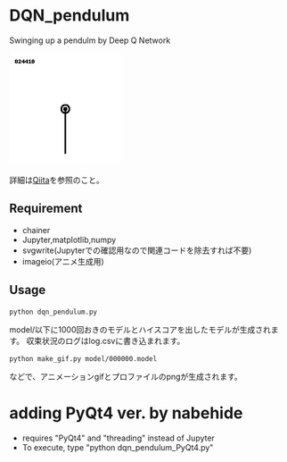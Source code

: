 # DQN_pendulum

Swinging up a pendulm by Deep Q Network

<img src="https://raw.githubusercontent.com/ashitani/DQN_pendulum/master/best.gif">

詳細は[Qiita](http://qiita.com/ashitani/items/bb393e24c20e83e54577)を参照のこと。

## Requirement

- chainer
- Jupyter,matplotlib,numpy
- svgwrite(Jupyterでの確認用なので関連コードを除去すれば不要)
- imageio(アニメ生成用)

## Usage

```
python dqn_pendulum.py
```

model/以下に1000回おきのモデルとハイスコアを出したモデルが生成されます。
収束状況のログはlog.csvに書き込まれます。

```
python make_gif.py model/000000.model
```

などで、アニメーションgifとプロファイルのpngが生成されます。


# adding PyQt4 ver. by nabehide
- requires "PyQt4" and "threading" instead of Jupyter
- To execute, type "python dqn_pendulum_PyQt4.py"
